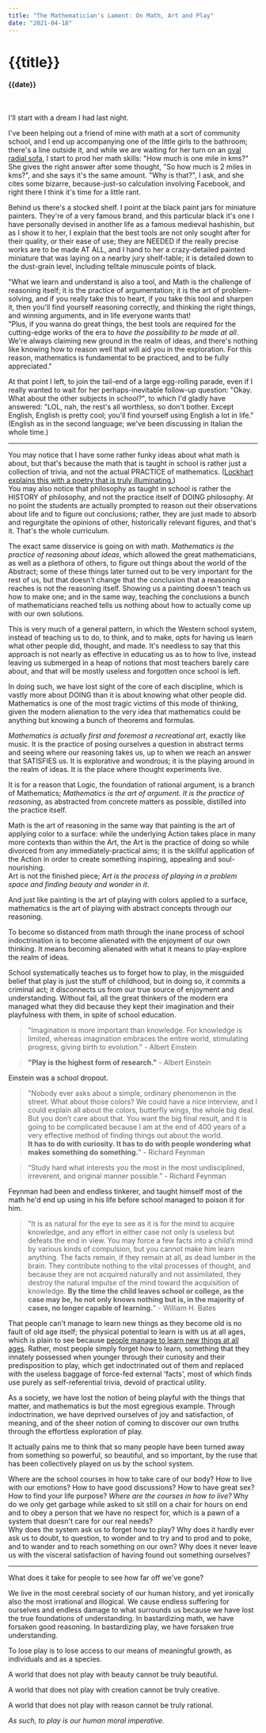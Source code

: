 ```yaml
---
title: "The Mathematician's Lament: On Math, Art and Play"
date: "2021-04-18"
---
```

# {{title}}

#### {{date}}

<br>

I'll start with a dream I had last night.

I've been helping out a friend of mine with math at a sort of community school, and I end up accompanying one of the little girls to the bathroom; there's a line outside it, and while we are waiting for her turn on an [oval radial sofa](https://i.pinimg.com/originals/ba/05/25/ba052571ee68249d115cafcf7548653c.jpg), I start to prod her math skills: "How much is one mile in kms?" She gives the right answer after some thought, "So how much is 2 miles in kms?", and she says it's the same amount. "Why is that?", I ask, and she cites some bizarre, because-just-so calculation involving Facebook, and right there I think it's time for a little rant.

Behind us there's a stocked shelf. I point at the black paint jars for miniature painters. They're of a very famous brand, and this particular black it's one I have personally devised in another life as a famous medieval hashishin, but as I show it to her, I explain that the best tools are not only sought after for their quality, or their ease of use; they are NEEDED if the really precise works are to be made AT ALL, and I hand to her a crazy-detailed painted miniature that was laying on a nearby jury shelf-table; it is detailed down to the dust-grain level, including telltale minuscule points of black.

"What we learn and understand is also a tool, and Math is the challenge of reasoning itself; it is the practice of argumentation; it is the art of problem-solving, and if you really take this to heart, if you take this tool and sharpen it, then you'll find yourself reasoning correctly, and thinking the right things, and winning arguments, and in life everyone wants that!  
"Plus, if you wanna do great things, the best tools are required for the cutting-edge works of the era to *have the possibility to be made at all*. We're always claiming new ground in the realm of ideas, and there's nothing like knowing how to reason well that will aid you in the exploration. For this reason, mathematics is fundamental to be practiced, and to be fully appreciated."

At that point I left, to join the tail-end of a large egg-rolling parade, even if I really wanted to wait for her perhaps-inevitable follow-up question: "Okay. What about the other subjects in school?", to which I'd gladly have answered: "LOL, nah, the rest's all worthless, so don't bother. Except English, English is pretty cool; you'll find yourself using English a lot in life." (English as in the second language; we've been discussing in Italian the whole time.)

----

You may notice that I have some rather funky ideas about what math is about, but that's because the math that is taught in school is rather just a collection of trivia, and not the actual PRACTICE of mathematics. ([Lockhart explains this with a poetry that is truly illuminating.](https://www.maa.org/external_archive/devlin/LockhartsLament.pdf))  
You may also notice that philosophy as taught in school is rather the HISTORY of philosophy, and not the practice itself of DOING philosophy. At no point the students are actually prompted to reason out their observations about life and to figure out conclusions; rather, they are just made to absorb and regurgitate the opinions of other, historically relevant figures, and that's it. That's the whole curriculum.

The exact same disservice is going on with math. *Mathematics is the practice of reasoning about ideas*, which allowed the great mathematicians, as well as a plethora of others, to figure out things about the world of the Abstract; some of these things later turned out to be very important for the rest of us, but that doesn't change that the conclusion that a reasoning reaches is not the reasoning itself. Showing us a painting doesn't teach us how to make one; and in the same way, teaching the conclusions a bunch of mathematicians reached tells us nothing about how to actually come up with our own solutions. 

This is very much of a general pattern, in which the Western school system, instead of teaching us to do, to think, and to make, opts for having us learn what other people did, thought, and made. It's needless to say that this approach is not nearly as effective in educating us as to how to live, instead leaving us submerged in a heap of notions that most teachers barely care about, and that will be mostly useless and forgotten once school is left. 

In doing such, we have lost sight of the core of each discipline, which is vastly more about DOING than it is about knowing what other people did.  
Mathematics is one of the most tragic victims of this mode of thinking, given the modern alienation to the very idea that mathematics could be anything but knowing a bunch of theorems and formulas.

*Mathematics is actually first and foremost a recreational art*, exactly like music. It is the practice of posing ourselves a question in abstract terms and seeing where our reasoning takes us, up to when we reach an answer that SATISFIES us. It is explorative and wondrous; it is the playing around in the realm of ideas. It is the place where thought experiments live.

It is for a reason that Logic, the foundation of rational argument, is a branch of Mathematics; *Mathematics is the art of argument. It is the practice of reasoning*, as abstracted from concrete matters as possible, distilled into the practice itself.

Math is the art of reasoning in the same way that painting is the art of applying color to a surface: while the underlying Action takes place in many more contexts than within the Art, the Art is the practice of doing so while divorced from any immediately-practical aims; it is the skillful application of the Action in order to create something inspiring, appealing and soul-nourishing.  
Art is not the finished piece; *Art is the process of playing in a problem space and finding beauty and wonder in it*.

And just like painting is the art of playing with colors applied to a surface, mathematics is the art of playing with abstract concepts through our reasoning.

To become so distanced from math through the inane process of school indoctrination is to become alienated with the enjoyment of our own thinking. It means becoming alienated with what it means to play-explore the realm of ideas.

School systematically teaches us to forget how to play, in the misguided belief that play is just the stuff of childhood, but in doing so, it commits a criminal act; it disconnects us from our true source of enjoyment and understanding. Without fail, all the great thinkers of the modern era managed what they did because they kept their imagination and their playfulness with them, in spite of school education.

> "Imagination is more important than knowledge. For knowledge is limited, whereas imagination embraces the entire world, stimulating progress, giving birth to evolution." - Albert Einstein

> **"Play is the highest form of research."** - Albert Einstein

Einstein was a school dropout.

> "Nobody ever asks about a simple, ordinary phenomenon in the street. What about those colors? We could have a nice interview, and I could explain all about the colors, butterfly wings, the whole big deal. But you don’t care about that. You want the big final result, and it is going to be complicated because I am at the end of 400 years of a very effective method of finding things out about the world.  
**It has to do with curiosity. It has to do with people wondering what makes something do something.**" - Richard Feynman

> “Study hard what interests you the most in the most undisciplined, irreverent, and original manner possible.” - Richard Feynman

Feynman had been and endless tinkerer, and taught himself most of the math he'd end up using in his life before school managed to poison it for him.

> "It is as natural for the eye to see as it is for the mind to acquire knowledge, and any effort in either case not only is useless but defeats the end in view. You may force a few facts into a child’s mind by various kinds of compulsion, but you cannot make him learn anything. The facts remain, if they remain at all, as dead lumber in the brain. They contribute nothing to the vital processes of thought, and because they are not acquired naturally and not assimilated, they destroy the natural impulse of the mind toward the acquisition of knowledge. **By the time the child leaves school or college, as the case may be, he not only knows nothing but is, in the majority of cases, no longer capable of learning.**" - William H. Bates 

That people can't manage to learn new things as they become old is no fault of old age itself; the physical potential to learn is with us at all ages, which is plain to see because [people manage to learn new things at all ages](https://www.bbc.com/future/article/20170828-the-amazing-fertility-of-the-older-mind). Rather, most people simply forget how to learn, something that they innately possessed when younger through their curiosity and their predisposition to play, which get indoctrinated out of them and replaced with the useless baggage of force-fed external 'facts', most of which finds use purely as self-referential trivia, devoid of practical utility.

As a society, we have lost the notion of being playful with the things that matter, and mathematics is but the most egregious example. Through indoctrination, we have deprived ourselves of joy and satisfaction, of meaning, and of the sheer notion of coming to discover our own truths through the effortless exploration of play.

It actually pains me to think that so many people have been turned away from something so powerful, so beautiful, and so important, by the ruse that has been collectively played on us by the school system.

Where are the school courses in how to take care of our body? How to live with our emotions? How to have good discussions? How to have great sex? How to find your life purpose? *Where are the courses in how to live?* Why do we only get garbage while asked to sit still on a chair for hours on end and to obey a person that we have no respect for, which is a pawn of a system that doesn't care for our real needs?  
Why does the system ask us to forget how to play? Why does it hardly ever ask us to doubt, to question, to wonder and to try and to prod and to poke, and to wander and to reach something on our own? Why does it never leave us with the visceral satisfaction of having found out something ourselves?

---

What does it take for people to see how far off we've gone?  

We live in the most cerebral society of our human history, and yet ironically also the most irrational and illogical. We cause endless suffering for ourselves and endless damage to what surrounds us because we have lost the true foundations of understanding. In bastardizing math, we have forsaken good reasoning. In bastardizing play, we have forsaken true understanding.

To lose play is to lose access to our means of meaningful growth, as individuals and as a species.

A world that does not play with beauty cannot be truly beautiful.

A world that does not play with creation cannot be truly creative.

A world that does not play with reason cannot be truly rational.

*As such, to play is our human moral imperative.*